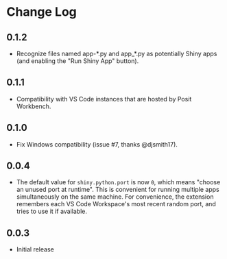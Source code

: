 # Change Log

<!-- Check [Keep a Changelog](http://keepachangelog.com/) for recommendations on how to structure this file. -->

## 0.1.2

- Recognize files named app-\*.py and app\_\*.py as potentially Shiny apps (and enabling the "Run Shiny App" button).

## 0.1.1

- Compatibility with VS Code instances that are hosted by Posit Workbench.

## 0.1.0

- Fix Windows compatibility (issue #7, thanks @djsmith17).

## 0.0.4

- The default value for `shiny.python.port` is now `0`, which means "choose an unused port at runtime". This is convenient for running multiple apps simultaneously on the same machine. For convenience, the extension remembers each VS Code Workspace's most recent random port, and tries to use it if available.

## 0.0.3

- Initial release
